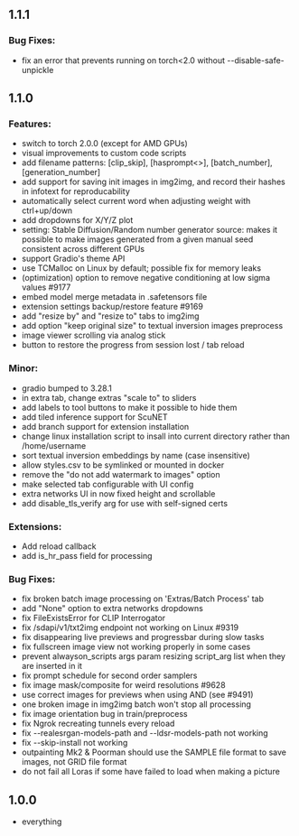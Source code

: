 ## 1.1.1

### Bug Fixes:

- fix an error that prevents running on torch<2.0 without --disable-safe-unpickle

## 1.1.0

### Features:

- switch to torch 2.0.0 (except for AMD GPUs)
- visual improvements to custom code scripts
- add filename patterns: [clip_skip], [hasprompt<>], [batch_number], [generation_number]
- add support for saving init images in img2img, and record their hashes in infotext for reproducability
- automatically select current word when adjusting weight with ctrl+up/down
- add dropdowns for X/Y/Z plot
- setting: Stable Diffusion/Random number generator source: makes it possible to make images generated from a given manual seed consistent across different GPUs
- support Gradio's theme API
- use TCMalloc on Linux by default; possible fix for memory leaks
- (optimization) option to remove negative conditioning at low sigma values #9177
- embed model merge metadata in .safetensors file
- extension settings backup/restore feature #9169
- add "resize by" and "resize to" tabs to img2img
- add option "keep original size" to textual inversion images preprocess
- image viewer scrolling via analog stick
- button to restore the progress from session lost / tab reload

### Minor:

- gradio bumped to 3.28.1
- in extra tab, change extras "scale to" to sliders
- add labels to tool buttons to make it possible to hide them
- add tiled inference support for ScuNET
- add branch support for extension installation
- change linux installation script to insall into current directory rather than /home/username
- sort textual inversion embeddings by name (case insensitive)
- allow styles.csv to be symlinked or mounted in docker
- remove the "do not add watermark to images" option
- make selected tab configurable with UI config
- extra networks UI in now fixed height and scrollable
- add disable_tls_verify arg for use with self-signed certs

### Extensions:

- Add reload callback
- add is_hr_pass field for processing

### Bug Fixes:

- fix broken batch image processing on 'Extras/Batch Process' tab
- add "None" option to extra networks dropdowns
- fix FileExistsError for CLIP Interrogator
- fix /sdapi/v1/txt2img endpoint not working on Linux #9319
- fix disappearing live previews and progressbar during slow tasks
- fix fullscreen image view not working properly in some cases
- prevent alwayson_scripts args param resizing script_arg list when they are inserted in it
- fix prompt schedule for second order samplers
- fix image mask/composite for weird resolutions #9628
- use correct images for previews when using AND (see #9491)
- one broken image in img2img batch won't stop all processing
- fix image orientation bug in train/preprocess
- fix Ngrok recreating tunnels every reload
- fix --realesrgan-models-path and --ldsr-models-path not working
- fix --skip-install not working
- outpainting Mk2 & Poorman should use the SAMPLE file format to save images, not GRID file format
- do not fail all Loras if some have failed to load when making a picture

## 1.0.0

- everything

